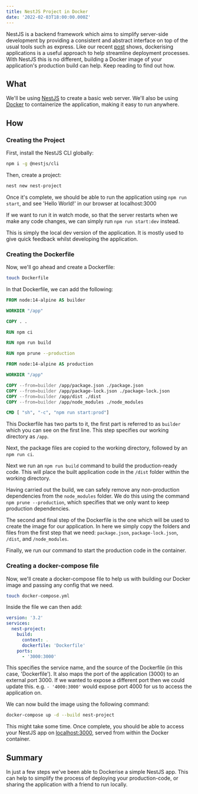 ```yaml
---
title: NestJS Project in Docker
date: '2022-02-03T18:00:00.000Z'
---
```


NestJS is a backend framework which aims to simplify server-side development by providing a consistent and abstract interface on top of the usual tools such as express. Like our recent <a href="/dockerise-a-react-app/" target="_blank">post</a> shows, dockerising applications is a useful approach to help streamline deployment processes. With NestJS this is no different, building a Docker image of your application's production build can help. Keep reading to find out how.

## What

We'll be using [NestJS](https://docs.nestjs.com/) to create a basic web server.
We'll also be using [Docker](https://www.docker.com/) to containerize the application, making it easy to run anywhere.

## How

### Creating the Project

First, install the NestJS CLI globally: 

```bash
npm i -g @nestjs/cli
```

Then, create a project:

```bash
nest new nest-project
```

Once it's complete, we should be able to run the application using `npm run start`, and see 'Hello World!' in our browser at localhost:3000

If we want to run it in watch mode, so that the server restarts when we make any code changes, we can simply run `npm run start:dev` instead.

This is simply the local dev version of the application. It is mostly used to give quick feedback whilst developing the application.

### Creating the Dockerfile

Now, we'll go ahead and create a Dockerfile: 

```bash
touch Dockerfile
```

In that Dockerfile, we can add the following: 

```dockerfile
FROM node:14-alpine AS builder

WORKDIR "/app"

COPY . .

RUN npm ci

RUN npm run build

RUN npm prune --production

FROM node:14-alpine AS production

WORKDIR "/app"

COPY --from=builder /app/package.json ./package.json
COPY --from=builder /app/package-lock.json ./package-lock.json
COPY --from=builder /app/dist ./dist
COPY --from=builder /app/node_modules ./node_modules

CMD [ "sh", "-c", "npm run start:prod"]
```

This Dockerfile has two parts to it, the first part is referred to as `builder` which you can see on the first line.
This step specifies our working directory as `/app`. 

Next, the package files are copied to the working directory, followed by an `npm run ci`.

Next we run an `npm run build` command to build the production-ready code. This will place the built application code in the `/dist` folder within the working directory. 

Having carried out the build, we can safely remove any non-production dependencies from the `node_modules` folder. We do this using the command `npm prune --production`, which specifies that we only want to keep production dependencies. 

The second and final step of the Dockerfile is the one which will be used to create the image for our application. In here we simply copy the folders and files from the first step that we need: `package.json`, `package-lock.json`, `/dist`, and `/node_modules`. 

Finally, we run our command to start the production code in the container. 

### Creating a docker-compose file

Now, we'll create a docker-compose file to help us with building our Docker image and passing any config that we need. 

```bash
touch docker-compose.yml
```

Inside the file we can then add:

```yml
version: '3.2'
services:
  nest-project:
    build:
      context: .
      dockerfile: 'Dockerfile'
    ports:
      - '3000:3000'
```

This specifies the service name, and the source of the Dockerfile (in this case, 'Dockerfile'). It also maps the port of the application (3000) to an external port 3000. If we wanted to expose a different port then we could update this. e.g. `- '4000:3000'` would expose port 4000 for us to access the application on. 

We can now build the image using the following command:

```bash
docker-compose up -d --build nest-project
```

This might take some time.
Once complete, you should be able to access your NestJS app on [localhost:3000](localhost:3000), served from within the Docker container. 

## Summary

In just a few steps we've been able to Dockerise a simple NestJS app. This can help to simplify the process of deploying your production-code, or sharing the application with a friend to run locally.
